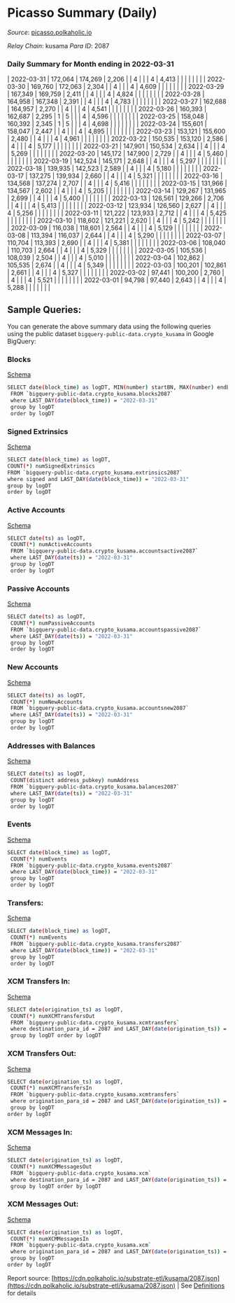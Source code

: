 # Picasso Summary (Daily)

_Source_: [picasso.polkaholic.io](https://picasso.polkaholic.io)

*Relay Chain*: kusama
*Para ID*: 2087



### Daily Summary for Month ending in 2022-03-31


| 2022-03-31 | 172,064 | 174,269 | 2,206 |  | 4 |  |  | 4 | 4,413 |   |   |   |  |  |  |
| 2022-03-30 | 169,760 | 172,063 | 2,304 |  | 4 |  |  | 4 | 4,609 |   |   |   |  |  |  |
| 2022-03-29 | 167,349 | 169,759 | 2,411 |  | 4 |  |  | 4 | 4,824 |   |   |   |  |  |  |
| 2022-03-28 | 164,958 | 167,348 | 2,391 |  | 4 |  |  | 4 | 4,783 |   |   |   |  |  |  |
| 2022-03-27 | 162,688 | 164,957 | 2,270 |  | 4 |  |  | 4 | 4,541 |   |   |   |  |  |  |
| 2022-03-26 | 160,393 | 162,687 | 2,295 | 1 | 5 |  |  | 4 | 4,596 |   |   |   |  |  |  |
| 2022-03-25 | 158,048 | 160,392 | 2,345 | 1 | 5 |  |  | 4 | 4,698 |   |   |   |  |  |  |
| 2022-03-24 | 155,601 | 158,047 | 2,447 |  | 4 |  |  | 4 | 4,895 |   |   |   |  |  |  |
| 2022-03-23 | 153,121 | 155,600 | 2,480 |  | 4 |  |  | 4 | 4,961 |   |   |   |  |  |  |
| 2022-03-22 | 150,535 | 153,120 | 2,586 |  | 4 |  |  | 4 | 5,177 |   |   |   |  |  |  |
| 2022-03-21 | 147,901 | 150,534 | 2,634 |  | 4 |  |  | 4 | 5,269 |   |   |   |  |  |  |
| 2022-03-20 | 145,172 | 147,900 | 2,729 |  | 4 |  |  | 4 | 5,460 |   |   |   |  |  |  |
| 2022-03-19 | 142,524 | 145,171 | 2,648 |  | 4 |  |  | 4 | 5,297 |   |   |   |  |  |  |
| 2022-03-18 | 139,935 | 142,523 | 2,589 |  | 4 |  |  | 4 | 5,180 |   |   |   |  |  |  |
| 2022-03-17 | 137,275 | 139,934 | 2,660 |  | 4 |  |  | 4 | 5,321 |   |   |   |  |  |  |
| 2022-03-16 | 134,568 | 137,274 | 2,707 |  | 4 |  |  | 4 | 5,416 |   |   |   |  |  |  |
| 2022-03-15 | 131,966 | 134,567 | 2,602 |  | 4 |  |  | 4 | 5,205 |   |   |   |  |  |  |
| 2022-03-14 | 129,267 | 131,965 | 2,699 |  | 4 |  |  | 4 | 5,400 |   |   |   |  |  |  |
| 2022-03-13 | 126,561 | 129,266 | 2,706 |  | 4 |  |  | 4 | 5,413 |   |   |   |  |  |  |
| 2022-03-12 | 123,934 | 126,560 | 2,627 |  | 4 |  |  | 4 | 5,256 |   |   |   |  |  |  |
| 2022-03-11 | 121,222 | 123,933 | 2,712 |  | 4 |  |  | 4 | 5,425 |   |   |   |  |  |  |
| 2022-03-10 | 118,602 | 121,221 | 2,620 |  | 4 |  |  | 4 | 5,242 |   |   |   |  |  |  |
| 2022-03-09 | 116,038 | 118,601 | 2,564 |  | 4 |  |  | 4 | 5,129 |   |   |   |  |  |  |
| 2022-03-08 | 113,394 | 116,037 | 2,644 |  | 4 |  |  | 4 | 5,290 |   |   |   |  |  |  |
| 2022-03-07 | 110,704 | 113,393 | 2,690 |  | 4 |  |  | 4 | 5,381 |   |   |   |  |  |  |
| 2022-03-06 | 108,040 | 110,703 | 2,664 |  | 4 |  |  | 4 | 5,329 |   |   |   |  |  |  |
| 2022-03-05 | 105,536 | 108,039 | 2,504 |  | 4 |  |  | 4 | 5,010 |   |   |   |  |  |  |
| 2022-03-04 | 102,862 | 105,535 | 2,674 |  | 4 |  |  | 4 | 5,349 |   |   |   |  |  |  |
| 2022-03-03 | 100,201 | 102,861 | 2,661 |  | 4 |  |  | 4 | 5,327 |   |   |   |  |  |  |
| 2022-03-02 | 97,441 | 100,200 | 2,760 |  | 4 |  |  | 4 | 5,521 |   |   |   |  |  |  |
| 2022-03-01 | 94,798 | 97,440 | 2,643 |  | 4 |  |  | 4 | 5,288 |   |   |   |  |  |  |

## Sample Queries:
You can generate the above summary data using the following queries using the public dataset `bigquery-public-data.crypto_kusama` in Google BigQuery:


### Blocks 

[Schema](https://github.com/colorfulnotion/substrate-etl/blob/main/schema/blocks.json)

```bash
SELECT date(block_time) as logDT, MIN(number) startBN, MAX(number) endBN, COUNT(*) numBlocks 
 FROM `bigquery-public-data.crypto_kusama.blocks2087`  
 where LAST_DAY(date(block_time)) = "2022-03-31" 
 group by logDT 
 order by logDT
```

### Signed Extrinsics 

[Schema](https://github.com/colorfulnotion/substrate-etl/blob/main/schema/extrinsics.json)

```bash
SELECT date(block_time) as logDT, 
COUNT(*) numSignedExtrinsics 
FROM `bigquery-public-data.crypto_kusama.extrinsics2087`  
where signed and LAST_DAY(date(block_time)) = "2022-03-31" 
group by logDT 
order by logDT
```

### Active Accounts 

[Schema](https://github.com/colorfulnotion/substrate-etl/blob/main/schema/accountsactive.json)

```bash
SELECT date(ts) as logDT, 
 COUNT(*) numActiveAccounts 
 FROM `bigquery-public-data.crypto_kusama.accountsactive2087` 
 where LAST_DAY(date(ts)) = "2022-03-31" 
 group by logDT 
 order by logDT
```

### Passive Accounts 

[Schema](https://github.com/colorfulnotion/substrate-etl/blob/main/schema/accountspassive.json)

```bash
SELECT date(ts) as logDT, 
 COUNT(*) numPassiveAccounts 
 FROM `bigquery-public-data.crypto_kusama.accountspassive2087` 
 where LAST_DAY(date(ts)) = "2022-03-31" 
 group by logDT 
 order by logDT
```

### New Accounts 

[Schema](https://github.com/colorfulnotion/substrate-etl/blob/main/schema/accountsnew.json)

```bash
SELECT date(ts) as logDT, 
 COUNT(*) numNewAccounts 
 FROM `bigquery-public-data.crypto_kusama.accountsnew2087` 
 where LAST_DAY(date(ts)) = "2022-03-31" 
 group by logDT
 order by logDT
```

### Addresses with Balances 

[Schema](https://github.com/colorfulnotion/substrate-etl/blob/main/schema/balances.json)

```bash
SELECT date(ts) as logDT,
 COUNT(distinct address_pubkey) numAddress 
 FROM `bigquery-public-data.crypto_kusama.balances2087` 
 where LAST_DAY(date(ts)) = "2022-03-31" 
 group by logDT 
 order by logDT
```

### Events 

[Schema](https://github.com/colorfulnotion/substrate-etl/blob/main/schema/events.json)

```bash
SELECT date(block_time) as logDT, 
 COUNT(*) numEvents 
 FROM `bigquery-public-data.crypto_kusama.events2087` 
 where LAST_DAY(date(block_time)) = "2022-03-31" 
 group by logDT 
 order by logDT
```

### Transfers:

[Schema](https://github.com/colorfulnotion/substrate-etl/blob/main/schema/transfers.json)

```bash
SELECT date(block_time) as logDT, 
 COUNT(*) numEvents 
 FROM `bigquery-public-data.crypto_kusama.transfers2087` 
 where LAST_DAY(date(block_time)) = "2022-03-31" 
 group by logDT 
 order by logDT
```

### XCM Transfers In: 

[Schema](https://github.com/colorfulnotion/substrate-etl/blob/main/schema/xcmtransfers.json)

```bash
SELECT date(origination_ts) as logDT, 
 COUNT(*) numXCMTransfersOut 
 FROM `bigquery-public-data.crypto_kusama.xcmtransfers` 
 where destination_para_id = 2087 and LAST_DAY(date(origination_ts)) = "2022-03-31" 
 group by logDT order by logDT
```

### XCM Transfers Out: 

[Schema](https://github.com/colorfulnotion/substrate-etl/blob/main/schema/xcmtransfers.json)

```bash
SELECT date(origination_ts) as logDT, 
 COUNT(*) numXCMTransfersIn 
 FROM `bigquery-public-data.crypto_kusama.xcmtransfers` 
 where origination_para_id = 2087 and LAST_DAY(date(origination_ts)) = "2022-03-31" 
 group by logDT 
order by logDT
```

### XCM Messages In: 

[Schema](https://github.com/colorfulnotion/substrate-etl/blob/main/schema/xcm.json)

```bash
SELECT date(origination_ts) as logDT, 
 COUNT(*) numXCMMessagesOut 
 FROM `bigquery-public-data.crypto_kusama.xcm` 
 where destination_para_id = 2087 and LAST_DAY(date(origination_ts)) = "2022-03-31" 
 group by logDT order by logDT
```

### XCM Messages Out: 

[Schema](https://github.com/colorfulnotion/substrate-etl/blob/main/schema/xcm.json)

```bash
SELECT date(origination_ts) as logDT, 
 COUNT(*) numXCMMessagesIn 
 FROM `bigquery-public-data.crypto_kusama.xcm` 
 where origination_para_id = 2087 and LAST_DAY(date(origination_ts)) = "2022-03-31" 
 group by logDT 
order by logDT
```


Report source: [https://cdn.polkaholic.io/substrate-etl/kusama/2087.json](https://cdn.polkaholic.io/substrate-etl/kusama/2087.json) | See [Definitions](/DEFINITIONS.md) for details

